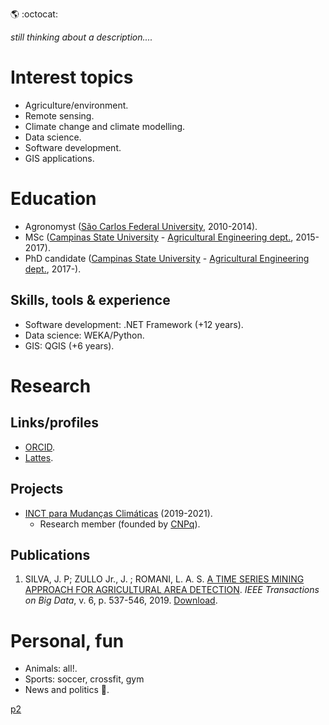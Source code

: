 :earth_americas: :octocat:

_still thinking about a description...._

# Interest topics
- Agriculture/environment.
- Remote sensing.
- Climate change and climate modelling.
- Data science.
- Software development.
- GIS applications.

# Education
- Agronomyst ([São Carlos Federal University](https://www.cca.ufscar.br/pt-br), 2010-2014).
- MSc ([Campinas State University](https://www.unicamp.br/unicamp/english) - [Agricultural Engineering dept.](https://www.feagri.unicamp.br/portal/en/), 2015-2017).
- PhD candidate ([Campinas State University](https://www.unicamp.br/unicamp/english) - [Agricultural Engineering dept.](https://www.feagri.unicamp.br/portal/en/), 2017-).

## Skills, tools & experience
- Software development: .NET Framework (+12 years).
- Data science: WEKA/Python.
- GIS: QGIS (+6 years).

# Research

## Links/profiles
- [ORCID](https://orcid.org/0000-0002-0695-9111).
- [Lattes](http://lattes.cnpq.br/5431196146146601).

## Projects
- [INCT para Mudanças Climáticas](http://www.ccst.inpe.br/projetos/inct/) (2019-2021).
  - Research member (founded by [CNPq](https://www.gov.br/cnpq/pt-br)).

## Publications

1. SILVA, J. P; ZULLO Jr., J.  ; ROMANI, L. A. S. [A TIME SERIES MINING APPROACH FOR AGRICULTURAL AREA DETECTION](http://dx.doi.org/10.1109/TBDATA.2019.2913402). *IEEE Transactions on Big Data*, v. 6, p. 537-546, 2019. [Download](https://raw.githubusercontent.com/jotape-e/jotape-e.github.io/main/publications/08701458.pdf).

# Personal, fun
- Animals: all!.
- Sports: soccer, crossfit, gym
- News and politics :newspaper:.

[p2](p2.md)
